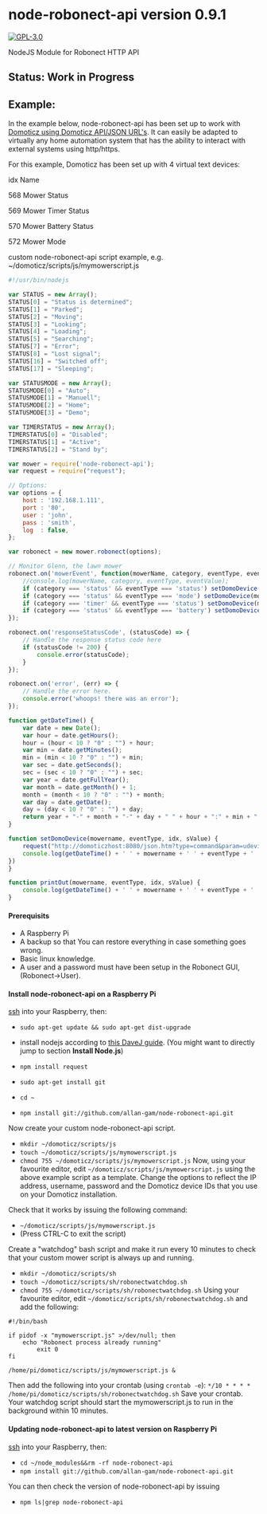 # node-robonect-api version 0.9.1
[![GPL-3.0](https://img.shields.io/badge/license-GPL-blue.svg)]()

NodeJS Module for Robonect HTTP API 

## Status: Work in Progress

## Example:

In the example below, node-robonect-api has been set up to work with [Domoticz using Domoticz API/JSON URL's](https://www.domoticz.com/wiki/Domoticz_API/JSON_URL's). It can easily be adapted to virtually any home automation system that has the ability to interact with external systems using http/https.

For this example, Domoticz has been set up with 4 virtual text devices:

idx	Name

568	Mower Status

569	Mower Timer Status

570	Mower Battery Status

572	Mower Mode

custom node-robonect-api script example, e.g. ~/domoticz/scripts/js/mymowerscript.js
```javascript
#!/usr/bin/nodejs

var STATUS = new Array();
STATUS[0] = "Status is determined";
STATUS[1] = "Parked";
STATUS[2] = "Moving";
STATUS[3] = "Looking";
STATUS[4] = "Loading";
STATUS[5] = "Searching";
STATUS[7] = "Error";
STATUS[8] = "Lost signal";
STATUS[16] = "Switched off";
STATUS[17] = "Sleeping";

var STATUSMODE = new Array();
STATUSMODE[0] = "Auto";
STATUSMODE[1] = "Manuell";
STATUSMODE[2] = "Home";
STATUSMODE[3] = "Demo";

var TIMERSTATUS = new Array();
TIMERSTATUS[0] = "Disabled";
TIMERSTATUS[1] = "Active";
TIMERSTATUS[2] = "Stand by";

var mower = require('node-robonect-api');
var request = require("request");

// Options:
var options = {
	host : '192.168.1.111',
	port : '80',
	user : 'john',
	pass : 'smith',
	log  : false,
};

var robonect = new mower.robonect(options);

// Monitor Glenn, the lawn mower
robonect.on('mowerEvent', function(mowerName, category, eventType, eventValue) {
	//console.log(mowerName, category, eventType, eventValue);
	if (category === 'status' && eventType === 'status') setDomoDevice(mowerName, eventType, 568, STATUS[eventValue])
	if (category === 'status' && eventType === 'mode') setDomoDevice(mowerName, eventType, 572, STATUSMODE[eventValue])
	if (category === 'timer' && eventType === 'status') setDomoDevice(mowerName, eventType, 569, TIMERSTATUS[eventValue])
	if (category === 'status' && eventType === 'battery') setDomoDevice(mowerName, eventType, 570, eventValue)
});

robonect.on('responseStatusCode', (statusCode) => {
	// Handle the response status code here
	if (statusCode != 200) {
		console.error(statusCode);
	}
});

robonect.on('error', (err) => {
	// Handle the error here.  
	console.error('whoops! there was an error');
});

function getDateTime() {
	var date = new Date();
	var hour = date.getHours();
	hour = (hour < 10 ? "0" : "") + hour;
	var min = date.getMinutes();
	min = (min < 10 ? "0" : "") + min;
	var sec = date.getSeconds();
	sec = (sec < 10 ? "0" : "") + sec;
	var year = date.getFullYear();
	var month = date.getMonth() + 1;
	month = (month < 10 ? "0" : "") + month;
	var day = date.getDate();
	day = (day < 10 ? "0" : "") + day;
	return year + "-" + month + "-" + day + " " + hour + ":" + min + ":" + sec;
}

function setDomoDevice(mowername, eventType, idx, sValue) {
	request("http://domoticzhost:8080/json.htm?type=command&param=udevice&nvalue=0&idx=" + idx + "&svalue=" + sValue, function(error, response, body) {
	console.log(getDateTime() + ' ' + mowername + ' ' + eventType + ' ' + idx + ' ' + sValue);
})
}

function printOut(mowername, eventType, idx, sValue) {
	console.log(getDateTime() + ' ' + mowername + ' ' + eventType + ' ' + idx + ' ' + sValue);
}

```

#### Prerequisits
* A Raspberry Pi 
* A backup so that You can restore everything in case something goes wrong.
* Basic linux knowledge.
* A user and a password must have been setup in the Robonect GUI, (Robonect->User).

#### Install node-robonect-api on a Raspberry Pi 

[ssh](https://www.raspberrypi.org/documentation/remote-access/ssh/) into your Raspberry, then:
* `sudo apt-get update && sudo apt-get dist-upgrade`
* install nodejs according to [this DaveJ guide](http://thisdavej.com/beginners-guide-to-installing-node-js-on-a-raspberry-pi/). (You might want to directly jump to section **Install Node.js**)

* `npm install request`
* `sudo apt-get install git`
* `cd ~`
* `npm install git://github.com/allan-gam/node-robonect-api.git`

Now create your custom node-robonect-api script.
* `mkdir ~/domoticz/scripts/js`
* `touch ~/domoticz/scripts/js/mymowerscript.js`
* `chmod 755 ~/domoticz/scripts/js/mymowerscript.js`
Now, using your favourite editor, edit `~/domoticz/scripts/js/mymowerscript.js` using the above example script as a template. Change the options to reflect the IP address, username, password and the Domoticz device IDs that you use on your Domoticz installation.

Check that it works by issuing the following command:
* `~/domoticz/scripts/js/mymowerscript.js`
* (Press CTRL-C to exit the script)

Create a "watchdog" bash script and make it run every 10 minutes to check that your custom mower script is always up and running.
* `mkdir ~/domoticz/scripts/sh`
* `touch ~/domoticz/scripts/sh/robonectwatchdog.sh`
* `chmod 755 ~/domoticz/scripts/sh/robonectwatchdog.sh`
Using your favourite editor, edit `~/domoticz/scripts/sh/robonectwatchdog.sh` and add the following:
```
#!/bin/bash

if pidof -x "mymowerscript.js" >/dev/null; then
    echo "Robonect process already running"
		exit 0
fi

/home/pi/domoticz/scripts/js/mymowerscript.js &
```
Then add the following into your crontab (using `crontab -e`):
`*/10 * * * * /home/pi/domoticz/scripts/sh/robonectwatchdog.sh`
Save your crontab. Your watchdog script should start the mymowerscript.js to run in the background within 10 minutes.


#### Updating node-robonect-api to latest version on Raspberry Pi 

[ssh](https://www.raspberrypi.org/documentation/remote-access/ssh/) into your Raspberry, then:
* `cd ~/node_modules&&rm -rf node-robonect-api`
* `npm install git://github.com/allan-gam/node-robonect-api.git`

You can then check the version of node-robonect-api by issuing

* `npm ls|grep node-robonect-api`

